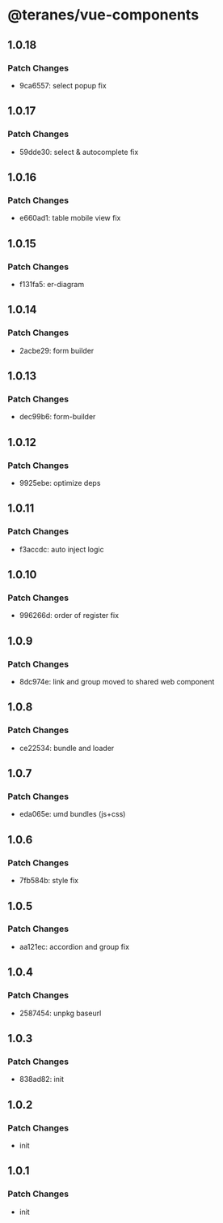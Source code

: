 # @teranes/vue-components

## 1.0.18

### Patch Changes

- 9ca6557: select popup fix

## 1.0.17

### Patch Changes

- 59dde30: select & autocomplete fix

## 1.0.16

### Patch Changes

- e660ad1: table mobile view fix

## 1.0.15

### Patch Changes

- f131fa5: er-diagram

## 1.0.14

### Patch Changes

- 2acbe29: form builder

## 1.0.13

### Patch Changes

- dec99b6: form-builder

## 1.0.12

### Patch Changes

- 9925ebe: optimize deps

## 1.0.11

### Patch Changes

- f3accdc: auto inject logic

## 1.0.10

### Patch Changes

- 996266d: order of register fix

## 1.0.9

### Patch Changes

- 8dc974e: link and group moved to shared web component

## 1.0.8

### Patch Changes

- ce22534: bundle and loader

## 1.0.7

### Patch Changes

- eda065e: umd bundles (js+css)

## 1.0.6

### Patch Changes

- 7fb584b: style fix

## 1.0.5

### Patch Changes

- aa121ec: accordion and group fix

## 1.0.4

### Patch Changes

- 2587454: unpkg baseurl

## 1.0.3

### Patch Changes

- 838ad82: init

## 1.0.2

### Patch Changes

- init

## 1.0.1

### Patch Changes

- init
